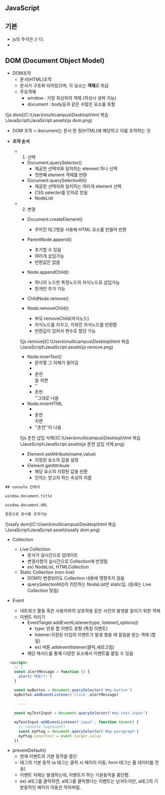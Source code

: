 ## JavaScript





## 기본

- js의 주석은 // 다.
- 





## DOM (Document Object Model)

- DOM조작
  - 문서(HTML)조작
  - 문서가 구조화 되어있으며, 각 요소는 **객체**로 취급
  - 주요객체
    - window : 가장 최상위의 객체 (작성시 생략 가능)
    - document : body등과 같은 수많은 요소를 포함

![js dom](C:\Users\multicampus\Desktop\html 복습\JavaScript\JavaScript.assets\js dom.png)

- DOM 조작 = document는 문서 한 장(HTML)에 해당하고 이를 조작하는 것

- **조작 순서**

  - 1. 선택

    - Document.querySelector()
      - 제공한 선택자와 일치하는 element 하나 선택
      - 첫번째 element 객체를 반환
    - Document.querySelectorAll()
      - 제공한 선택자와 일치하는 여러개 element 선택
      - CSS selector를 인자로 받음
      - NodeList

  - 2. 변경

    - Document.createElement()
      - 주어진 태그명을 사용해 HTML 요소를 만들어 반환
    - ParentNode.append()
      - 추가할 수 있음
      - 여러개 삽입가능
      - 반환값은 없음
    - Node.appendChild()
      - 하나의 노드만 특정노드의 자식노드로 삽입가능
      - 한개만 추가 가능

    - ChildNode.remove()
    - Node.removeChild()
      - 부모.removeChild(자식노드)
      - 자식노드를 지우고, 지워진 자식노드를 반환함
      - 반환값이 있어서 변수로 할당 가능

    ![js remove](C:\Users\multicampus\Desktop\html 복습\JavaScript\JavaScript.assets\js remove.png)

    - Node.innerText()
      - 문자열 그 자체가 들어감
      - <li>춘천</li>을 치면
      - ''<li>춘천</li> ''그대로 나옴
    - Node.innerHTML
      - <li>춘천</li> 치면
      - ''춘천''이 나옴

    ![js 춘천 삽입 삭제](C:\Users\multicampus\Desktop\html 복습\JavaScript\JavaScript.assets\js 춘천 삽입 삭제.png)

    - Element.setAttribute(name,value)
      - 지정된 요소의 값을 설정
    - Element.getAttribute
      - 해당 요소의 지정된 값을 반환
      - 인자는 얻고자 하는 속성의 이름







```html
## console 안에서

window.document.title

window.document.URL

등등으로 문서를 조작가능
```

![ssafy dom](C:\Users\multicampus\Desktop\html 복습\JavaScript\JavaScript.assets\ssafy dom.png)



- Collection
  - Live Collection
    - 문서가 실시간으로 업데이트
    - 변경사항이 실시간으로 Collection에 반영됨
    - ex) NodeList, HTMLCollection
  - Static Collection (non-live)
    - DOM이 변경되어도 Collection 내용에 영향주지 않음
    - querySelectorAll()이 리턴하는 NodeList만 static임. (원래는 Live Collection 맞음)



- Event
  - 네트워크 활동 혹은 사용자와의 상호작용 같은 사건의 발생을 알리기 위한 객체
  - 이벤트 처리기
    - EventTarget.addEventListener(type, listener[,options])
      - type: 반응 할 이벤트 유형 (특정 이벤트)
      - listener:지정된 타입의 이벤트가 발생 했을 때 알림을 받는 객체 (할 일)
      - ex) 버튼.addeventlistener(클릭,새로고침)
    - 해당 메서드를 통해 다양한 요소에서 이벤트를 붙일 수 있음

```html
  <script>
    // 1
    const alertMessage = function () {
      alert('메롱!!!')
    }

    const myButton = document.querySelector('#my-button')
    myButton.addEventListener('click',alertMessage)
      
      ---
        
	const myTextInput = document.querySelector('#my-text-input')

    myTextInput.addEventListener('input', function (event) {
      // console.log(event)
      const myPtag = document.querySelector('#my-paragraph')
      myPtag.innerText = event.target.value
    })
```





- preventDefault()
  - 현재 이벤트의 기본 동작을 중단
  - 태그의 기본 동작 (a 태그는 클릭 시 페이지 이동, form 태그는 폼 데이터를 전송)
  - 이벤트 자체는 발생하는데, 이벤트가 하는 기본동작을 중단함.
  - ex) a태그를 클릭하면, a태그를 클릭했다는 이벤트는 남겨두지만, a태그의 기본동작인 페이지 이동은 막아버림.